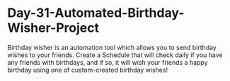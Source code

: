 # Day-31-Automated-Birthday-Wisher-Project



Birthday wisher is an automation tool which allows you to send birthday wishes to your friends. Create a Schedule that will check daily if you have any friends with birthdays, and if so, it will wish your friends a happy birthday using one of custom-created birthday wishes!
